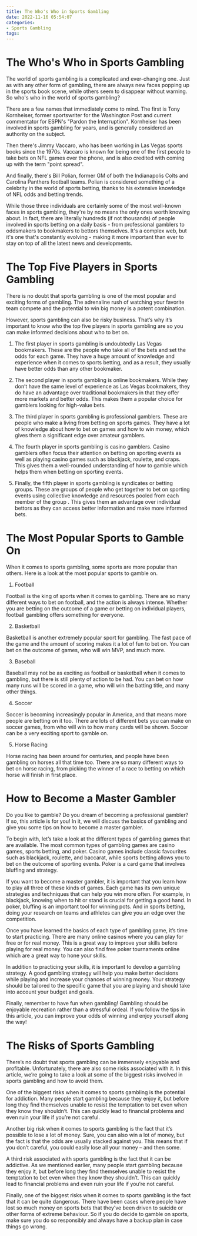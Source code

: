 ```yaml
---
title: The Who's Who in Sports Gambling
date: 2022-11-16 05:54:07
categories:
- Sports Gambling
tags:
---
```



#  The Who's Who in Sports Gambling

The world of sports gambling is a complicated and ever-changing one. Just as with any other form of gambling, there are always new faces popping up in the sports book scene, while others seem to disappear without warning. So who's who in the world of sports gambling?

There are a few names that immediately come to mind. The first is Tony Kornheiser, former sportswriter for the Washington Post and current commentator for ESPN's "Pardon the Interruption". Kornheiser has been involved in sports gambling for years, and is generally considered an authority on the subject.

Then there's Jimmy Vaccaro, who has been working in Las Vegas sports books since the 1970s. Vaccaro is known for being one of the first people to take bets on NFL games over the phone, and is also credited with coming up with the term "point spread".

And finally, there's Bill Polian, former GM of both the Indianapolis Colts and Carolina Panthers football teams. Polian is considered something of a celebrity in the world of sports betting, thanks to his extensive knowledge of NFL odds and betting trends.

While those three individuals are certainly some of the most well-known faces in sports gambling, they're by no means the only ones worth knowing about. In fact, there are literally hundreds (if not thousands) of people involved in sports betting on a daily basis - from professional gamblers to oddsmakers to bookmakers to bettors themselves. It's a complex web, but it's one that's constantly evolving - making it more important than ever to stay on top of all the latest news and developments.

#  The Top Five Players in Sports Gambling

There is no doubt that sports gambling is one of the most popular and exciting forms of gambling. The adrenaline rush of watching your favorite team compete and the potential to win big money is a potent combination.

However, sports gambling can also be risky business. That’s why it’s important to know who the top five players in sports gambling are so you can make informed decisions about who to bet on.

1. The first player in sports gambling is undoubtedly Las Vegas bookmakers. These are the people who take all of the bets and set the odds for each game. They have a huge amount of knowledge and experience when it comes to sports betting, and as a result, they usually have better odds than any other bookmaker.

2. The second player in sports gambling is online bookmakers. While they don’t have the same level of experience as Las Vegas bookmakers, they do have an advantage over traditional bookmakers in that they offer more markets and better odds. This makes them a popular choice for gamblers looking for high-value bets.

3. The third player in sports gambling is professional gamblers. These are people who make a living from betting on sports games. They have a lot of knowledge about how to bet on games and how to win money, which gives them a significant edge over amateur gamblers.

4. The fourth player in sports gambling is casino gamblers. Casino gamblers often focus their attention on betting on sporting events as well as playing casino games such as blackjack, roulette, and craps. This gives them a well-rounded understanding of how to gamble which helps them when betting on sporting events.

5. Finally, the fifth player in sports gambling is syndicates or betting groups. These are groups of people who get together to bet on sporting events using collective knowledge and resources pooled from each member of the group . This gives them an advantage over individual bettors as they can access better information and make more informed bets.

#  The Most Popular Sports to Gamble On

When it comes to sports gambling, some sports are more popular than others. Here is a look at the most popular sports to gamble on.

1. Football

Football is the king of sports when it comes to gambling. There are so many different ways to bet on football, and the action is always intense. Whether you are betting on the outcome of a game or betting on individual players, football gambling offers something for everyone.

2. Basketball

Basketball is another extremely popular sport for gambling. The fast pace of the game and the amount of scoring makes it a lot of fun to bet on. You can bet on the outcome of games, who will win MVP, and much more.

3. Baseball

Baseball may not be as exciting as football or basketball when it comes to gambling, but there is still plenty of action to be had. You can bet on how many runs will be scored in a game, who will win the batting title, and many other things.

4. Soccer

Soccer is becoming increasingly popular in America, and that means more people are betting on it too. There are lots of different bets you can make on soccer games, from who will win to how many cards will be shown. Soccer can be a very exciting sport to gamble on.


5. Horse Racing

Horse racing has been around for centuries, and people have been gambling on horses all that time too. There are so many different ways to bet on horse racing, from picking the winner of a race to betting on which horse will finish in first place.

#  How to Become a Master Gambler

Do you like to gamble? Do you dream of becoming a professional gambler? If so, this article is for you! In it, we will discuss the basics of gambling and give you some tips on how to become a master gambler.

To begin with, let’s take a look at the different types of gambling games that are available. The most common types of gambling games are casino games, sports betting, and poker. Casino games include classic favourites such as blackjack, roulette, and baccarat, while sports betting allows you to bet on the outcome of sporting events. Poker is a card game that involves bluffing and strategy.

If you want to become a master gambler, it is important that you learn how to play all three of these kinds of games. Each game has its own unique strategies and techniques that can help you win more often. For example, in blackjack, knowing when to hit or stand is crucial for getting a good hand. In poker, bluffing is an important tool for winning pots. And in sports betting, doing your research on teams and athletes can give you an edge over the competition.

Once you have learned the basics of each type of gambling game, it’s time to start practicing. There are many online casinos where you can play for free or for real money. This is a great way to improve your skills before playing for real money. You can also find free poker tournaments online which are a great way to hone your skills.

In addition to practicing your skills, it is important to develop a gambling strategy. A good gambling strategy will help you make better decisions while playing and increase your chances of winning money. Your strategy should be tailored to the specific game that you are playing and should take into account your budget and goals.

Finally, remember to have fun when gambling! Gambling should be enjoyable recreation rather than a stressful ordeal. If you follow the tips in this article, you can improve your odds of winning and enjoy yourself along the way!

#  The Risks of Sports Gambling

There’s no doubt that sports gambling can be immensely enjoyable and profitable. Unfortunately, there are also some risks associated with it. In this article, we’re going to take a look at some of the biggest risks involved in sports gambling and how to avoid them.

One of the biggest risks when it comes to sports gambling is the potential for addiction. Many people start gambling because they enjoy it, but before long they find themselves unable to resist the temptation to bet even when they know they shouldn’t. This can quickly lead to financial problems and even ruin your life if you’re not careful.

Another big risk when it comes to sports gambling is the fact that it’s possible to lose a lot of money. Sure, you can also win a lot of money, but the fact is that the odds are usually stacked against you. This means that if you don’t careful, you could easily lose all your money – and then some.

A third risk associated with sports gambling is the fact that it can be addictive. As we mentioned earlier, many people start gambling because they enjoy it, but before long they find themselves unable to resist the temptation to bet even when they know they shouldn’t. This can quickly lead to financial problems and even ruin your life if you’re not careful.

Finally, one of the biggest risks when it comes to sports gambling is the fact that it can be quite dangerous. There have been cases where people have lost so much money on sports bets that they’ve been driven to suicide or other forms of extreme behaviour. So if you do decide to gamble on sports, make sure you do so responsibly and always have a backup plan in case things go wrong.